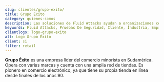 ```yaml
---
slug: clientes/grupo-exito/
title: Grupo Éxito
category: quienes-somos
description: Las soluciones de Fluid Attacks ayudan a organizaciones como Grupo Éxito a identificar vulnerabilidades de seguridad en sus sistemas y gestionar sus superficies de ataque.
keywords: Fluid Attacks, Pruebas De Seguridad, Cliente, Industria, Empresa, Organizacion, Pentesting, Hacking Etico, Grupo Exito
clientlogo: logo-grupo-exito
alt: Logo Grupo Éxito
client: si
filter: retail
---
```


**Grupo Éxito** es una empresa líder del comercio minorista en Sudamérica.
Opera con varias marcas y cuenta con una amplia red de tiendas.
Es pionero en comercio electrónico,
ya que tiene su propia tienda en línea desde finales de los años 90.
